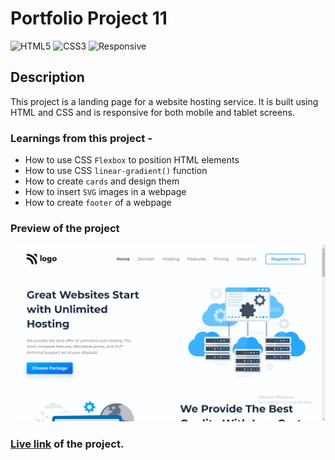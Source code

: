 # Portfolio Project 11

![HTML5](https://img.shields.io/badge/-HTML5-red)
![CSS3](https://img.shields.io/badge/-CSS3-green)
![Responsive](https://img.shields.io/badge/-Responsive-yellow)

## Description

This project is a landing page for a website hosting service. It is built using HTML and CSS and is responsive for both mobile and tablet screens.

### Learnings from this project -

- How to use CSS `Flexbox` to position HTML elements
- How to use CSS `linear-gradient()` function
- How to create `cards` and design them
- How to insert `SVG` images in a webpage
- How to create `footer` of a webpage

### Preview of the project

![preview](<./previews/Screenshot%20(124).png>)

### [Live link](https://portfolio-project-11-umber.vercel.app/) of the project.
